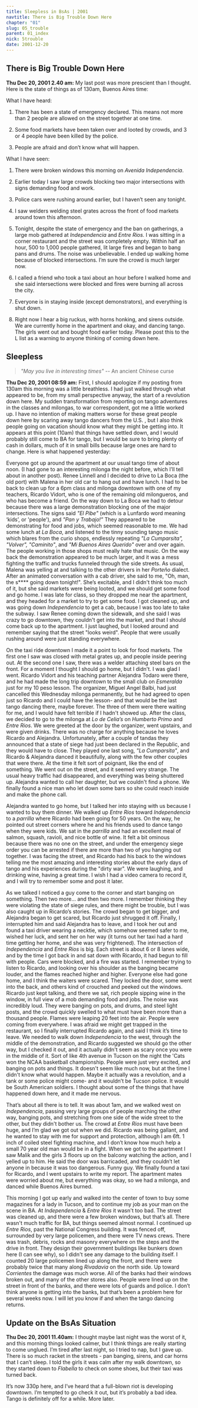 ```yaml
---
title: Sleepless in BsAs | 2001
navtitle: There is Big Trouble Down Here
chapter: "01"
slug: 05_trouble
parent: 01_index
nick: 5trouble
date: 2001-12-20
---
```


## There is Big Trouble Down Here

**Thu Dec 20, 2001 2.40 am:** My last post was more prescient than I thought. Here is the state of things as of 130am, Buenos Aires time:

What I have heard:

1. There has been a state of emergency declared. This means not more than 2 people are allowed on the street together at one time.

2. Some food markets have been taken over and looted by crowds, and 3 or 4 people have been killed by the police.

3. People are afraid and don’t know what will happen.

What I have seen:

1. There were broken windows this morning on _Avenida Independencia_.

2. Earlier today I saw large crowds blocking two major intersections with signs demanding food and work.

3. Police cars were rushing around earlier, but I haven’t seen any tonight.

4. I saw welders welding steel grates across the front of food markets around town this afternoon.

5. Tonight, despite the state of emergency and the ban on gatherings, a large mob gathered at _Independencia_ and _Entre Rios._ I was sitting in a corner restaurant and the street was completely empty. Within half an hour, 500 to 1,000 people gathered, lit large fires and began to bang pans and drums. The noise was unbelievable. I ended up walking home because of blocked intersections. I’m sure the crowd is much larger now.

6. I called a friend who took a taxi about an hour before I walked home and she said intersections were blocked and fires were burning all across the city.

7. Everyone is in staying inside (except demonstrators), and everything is shut down.

8. Right now I hear a big ruckus, with horns honking, and sirens outside. We are currently home in the apartment and okay, and dancing tango. The girls went out and bought food earlier today. Please post this to the L list as a warning to anyone thinking of coming down here.

## Sleepless

>_"May you live in interesting times"_  -- An ancient Chinese curse

**Thu Dec 20, 2001 08:59 am:** First, I should apologize if my posting from 130am this morning was a little breathless. I had just walked through what appeared to be, from my small perspective anyway, the start of a revolution down here. My sudden transformation from reporting on tango adventures in the classes and milongas, to war correspondent, got me a little worked up. I have no intention of making matters worse for these great people down here by scaring away tango dancers from the U.S. , but I also think people going on vacation should know what they might be getting into. It appears at this point (10am) that things have settled down, and I would probably still come to BA for tango, but I would be sure to bring plenty of cash in dollars, much of it in small bills because large ones are hard to change. Here is what happened yesterday:

Everyone got up around the apartment at our usual tango time of about noon. (I had gone to an interesting milonga the night before, which I’ll tell about in another post). Renee Linnell and I decided to drive to La Boca (the old port) with Malena in her old car to hang out and have lunch. I had to be back to clean up for a 6pm class and milonga downtown with one of my teachers, Ricardo Vidort, who is one of the remaining old milongueros, and who has become a friend. On the way down to La Boca we had to detour because there was a large demonstration blocking one of the major intersections. The signs said _"El Pibe"_ (which is a Lunfardo word meaning ‘kids’, or 'people'), and _"Pan y Trabajo!”_ They appeared to be demonstrating for food and jobs, which seemed reasonable to me. We had some lunch at _La Boca_, and listened to the tinny sounding tango music which blares from the curio shops, endlessly repeating _"La Cumparsita", "Volver", "Caminito"_, and _"Mi Buenos Aires Querido"_ over and over again. The people working in those shops must really hate that music. On the way back the demonstration appeared to be much larger, and it was a mess fighting the traffic and trucks funneled through the side streets. As usual, Malena was yelling at and talking to the other drivers in her _Porteño_ dialect. After an animated conversation with a cab driver, she said to me, "Oh, man, the s\*\*\*\* going down tonight!". She’s excitable, and I didn't think too much of it, but she said markets were being looted, and we should get some food and go home. I was late for class, so they dropped me near the apartment, and they headed for a market to try to get some food. I got cleaned up, and was going down _Independencia_ to get a cab, because I was too late to take the subway. I saw Renee coming down the sidewalk, and she said I was crazy to go downtown, they couldn't get into the market, and that I should come back up to the apartment. I just laughed, but I looked around and remember saying that the street "looks weird". People that were usually rushing around were just standing everywhere.

On the taxi ride downtown I made it a point to look for food markets. The first one I saw was closed with metal grates up, and people inside peering out. At the second one I saw, there was a welder attaching steel bars on the front. For a moment I thought I should go home, but I didn't. I was glad I went. Ricardo Vidort and his teaching partner Alejandra Todaro were there, and he had made the long trip downtown to the small club on _Esmeralda_ just for my 10 peso lesson. The organizer, Miguel Angel Balbi, had just cancelled this Wednesday milonga permanently, but he had agreed to open just so Ricardo and I could have the lesson- and that would be the last tango dancing there, maybe forever. The three of them were there waiting for me, and I would have felt terrible if I hadn't showed up. After the class, we decided to go to the milonga at _Lo de Celia’s_ on _Humberto Primo_ and _Entre Rios_. We were greeted at the door by the organizer, went upstairs, and were given drinks. There was no charge for anything because he loves Ricardo and Alejandra. Unfortunately, after a couple of tandas they announced that a state of siege had just been declared in the Republic, and they would have to close. They played one last song, _"La Cumparsita"_, and Ricardo & Alejandra danced it beautifully, along with the few other couples that were there. At the time it felt sort of poignant, like the end of something. We went out on the street, and it seemed very strange. The usual heavy traffic had disappeared, and everything was being shuttered up. Alejandra wanted to call her daughter, but we couldn't find a phone. We finally found a nice man who let down some bars so she could reach inside and make the phone call.

Alejandra wanted to go home, but I talked her into staying with us because I wanted to buy them dinner. We walked up _Entre Rios_ toward _Independencia_ to a _parrilla_ where Ricardo had been going for 50 years. On the way, he pointed out street corners where he and his friends used to dance tango when they were kids. We sat in the _parrilla_ and had an excellent meal of salmon, squash, ravioli, and nice bottle of wine. It felt a bit ominous because there was no one on the street, and under the emergency siege order you can be arrested if there are more than two of you hanging out together. I was facing the street, and Ricardo had his back to the windows telling me the most amazing and interesting stories about the early days of tango and his experiences during the "dirty war". We were laughing, and drinking wine, having a great time. I wish I had a video camera to record it, and I will try to remember some and post it later.

As we talked I noticed a guy come to the corner and start banging on something. Then two more… and then two more. I remember thinking they were violating the state of siege rules, and there might be trouble, but I was also caught up in Ricardo’s stories. The crowd began to get bigger, and Alejandra began to get scared, but Ricardo just shrugged it off. Finally, I interrupted him and said Alejandra has to leave, and I took her out and found a taxi driver wearing a necktie, which somehow seemed safer to me, wished her luck, and sent her on her way (it turns out her taxi had a hard time getting her home, and she was very frightened). The intersection of _Independencia_ and _Entre Rios_ is big. Each street is about 6 or 8 lanes wide, and by the time I got back in and sat down with Ricardo, it had begun to fill with people. Cars were blocked, and a fire was started. I remember trying to listen to Ricardo, and looking over his shoulder as the banging became louder, and the flames reached higher and higher. Everyone else had gone home, and I think the waiters were scared. They locked the door, some went into the back, and others kind of crouched and peeked out the windows. Ricardo just kept talking, and there we sat, rich people sipping wine in the window, in full view of a mob demanding food and jobs. The noise was incredibly loud. They were banging on pots, and drums, and steel light posts, and the crowd quickly swelled to what must have been more than a thousand people. Flames were leaping 20 feet into the air. People were coming from everywhere. I was afraid we might get trapped in the restaurant, so I finally interrupted Ricardo again, and said I think it’s time to leave. We needed to walk down _Independencia_ to the west, through the middle of the demonstration, and Ricardo suggested we should go the other way, but I checked it out, and it actually didn't seem as scary once you were in the middle of it. Sort of like 4th avenue in Tucson on the night the 'Cats won the NCAA basketball championship. People were just very excited, and banging on pots and things. It doesn't seem like much now, but at the time I didn't know what would happen. Maybe it actually was a revolution, and a tank or some police might come- and it wouldn’t be Tucson police. It would be South American soldiers. I thought about some of the things that have happened down here, and it made me nervous.

That’s about all there is to tell. It was about 1am, and we walked west on _Independencia_, passing very large groups of people marching the other way, banging pots, and stretching from one side of the wide street to the other, but they didn't bother us. The crowd at _Entre Rios_ must have been huge, and I’m glad we got out when we did. Ricardo was being gallant, and he wanted to stay with me for support and protection, although I am 6ft. 1 inch of coiled steel fighting machine, and I don’t know how much help a small 70 year old man would be in a fight. When we got to the apartment I saw Malik and the girls 3 floors up on the balcony watching the action, and I yelled up to him. He said the door was barricaded, and they couldn’t let anyone in because it was too dangerous. Funny guy. We finally found a taxi for Ricardo, and I went upstairs to write my report. The apartment mates were worried about me, but everything was okay, so we had a milonga, and danced while Buenos Aires burned.

This morning I got up early and walked into the center of town to buy some magazines for a lady in Tucson, and to continue my job as your man on the scene in BA. At _Independencia_ & _Entre Rios_ it wasn't too bad. The street was cleaned up, and there were a few broken windows, but that’s all. There wasn't much traffic for BA, but things seemed almost normal. I continued up _Entre Rios_, past the National Congress building. It was fenced off, surrounded by very large policemen, and there were TV news crews. There was trash, debris, rocks and masonry everywhere on the steps and the drive in front. They design their government buildings like bunkers down here (I can see why), so I didn't see any damage to the building itself. I counted 20 large policemen lined up along the front, and there were probably twice that many along _Rivadavia_ on the north side. Up toward _Corrientes_ the damage was much worse. All of the banks had their windows broken out, and many of the other stores also. People were lined up on the street in front of the banks, and there were lots of guards and police. I don’t think anyone is getting into the banks, but that’s been a problem here for several weeks now. I will let you know if and when the tango dancing returns.

## Update on the BsAs Situation

**Thu Dec 20, 2001 11.40am:** I thought maybe last night was the worst of it, and this morning things looked calmer, but I think things are really starting to come unglued. I’m tired after last night, so I tried to nap, but I gave up. There is so much racket in the streets - pan banging, sirens, and car horns that I can’t sleep. I told the girls it was calm after my walk downtown, so they started down to _Flabella_ to check on some shoes, but their taxi was turned back.

It’s now 330p here, and I’ve heard that a full-blown riot is developing downtown. I’m tempted to go check it out, but it’s probably a bad idea. Tango is definitely off for a while. More later.

